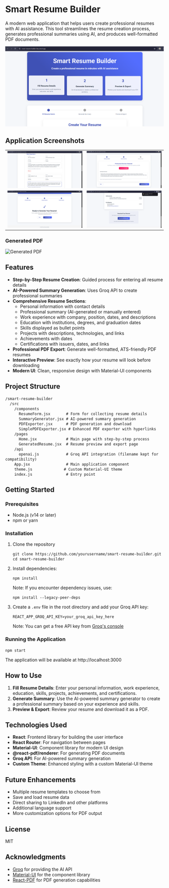 # Smart Resume Builder

A modern web application that helps users create professional resumes with AI assistance. This tool streamlines the resume creation process, generates professional summaries using AI, and produces well-formatted PDF documents.

![Smart Resume Builder](screenshots/home.png)

## Application Screenshots

<table>
  <tr>
    <td><img src="screenshots/work exp.png" alt="Work Experience" width="100%"></td>
    <td><img src="screenshots/summary.png" alt="Summary Generation" width="100%"></td>
  </tr>
  <tr>
    <td><img src="screenshots/preview.png" alt="Resume Preview" width="100%"></td>
    <td><img src="screenshots/resume.png" alt="PDF Export" width="100%"></td>
  </tr>
</table>

### Generated PDF
![Generated PDF]("screenshots/Generated%20PDF.png")

## Features

- **Step-by-Step Resume Creation**: Guided process for entering all resume details
- **AI-Powered Summary Generation**: Uses Groq API to create professional summaries
- **Comprehensive Resume Sections**:
  - Personal information with contact details
  - Professional summary (AI-generated or manually entered)
  - Work experience with company, position, dates, and descriptions
  - Education with institutions, degrees, and graduation dates
  - Skills displayed as bullet points
  - Projects with descriptions, technologies, and links
  - Achievements with dates
  - Certifications with issuers, dates, and links
- **Professional PDF Export**: Generate well-formatted, ATS-friendly PDF resumes
- **Interactive Preview**: See exactly how your resume will look before downloading
- **Modern UI**: Clean, responsive design with Material-UI components

## Project Structure

```
/smart-resume-builder
  /src
    /components
      ResumeForm.jsx       # Form for collecting resume details
      SummaryGenerator.jsx # AI-powered summary generation
      PDFExporter.jsx      # PDF generation and download
      SimplePDFExporter.jsx # Enhanced PDF exporter with hyperlinks
    /pages
      Home.jsx             # Main page with step-by-step process
      GeneratedResume.jsx  # Resume preview and export page
    /api
      openai.js            # Groq API integration (filename kept for compatibility)
    App.jsx                # Main application component
    theme.js              # Custom Material-UI theme
    index.js               # Entry point
```

## Getting Started

### Prerequisites

- Node.js (v14 or later)
- npm or yarn

### Installation

1. Clone the repository
   ```
   git clone https://github.com/yourusername/smart-resume-builder.git
   cd smart-resume-builder
   ```

2. Install dependencies:
   ```
   npm install
   ```
   
   Note: If you encounter dependency issues, use:
   ```
   npm install --legacy-peer-deps
   ```

3. Create a `.env` file in the root directory and add your Groq API key:
   ```
   REACT_APP_GROQ_API_KEY=your_groq_api_key_here
   ```
   
   Note: You can get a free API key from [Groq's console](https://console.groq.com/)

### Running the Application

```
npm start
```

The application will be available at http://localhost:3000

## How to Use

1. **Fill Resume Details**: Enter your personal information, work experience, education, skills, projects, achievements, and certifications.
2. **Generate Summary**: Use the AI-powered summary generator to create a professional summary based on your experience and skills.
3. **Preview & Export**: Review your resume and download it as a PDF.

## Technologies Used

- **React**: Frontend library for building the user interface
- **React Router**: For navigation between pages
- **Material-UI**: Component library for modern UI design
- **@react-pdf/renderer**: For generating PDF documents
- **Groq API**: For AI-powered summary generation
- **Custom Theme**: Enhanced styling with a custom Material-UI theme

## Future Enhancements

- Multiple resume templates to choose from
- Save and load resume data
- Direct sharing to LinkedIn and other platforms
- Additional language support
- More customization options for PDF output

## License

MIT

## Acknowledgments

- [Groq](https://groq.com/) for providing the AI API
- [Material-UI](https://mui.com/) for the component library
- [React-PDF](https://react-pdf.org/) for PDF generation capabilities
